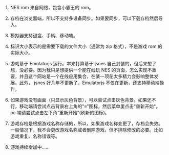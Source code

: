 1. NES rom 来自网络，包含小霸王的 rom。

2. 存档在浏览器端，所以不支持多设备同步。如果要同步，可以下载存档然后导入。

3. 模拟器支持键盘、手柄、移动端。

4. 标识大小表示的是需要下载的文件大小（通常为 zip 格式），不是游戏 rom 的实际大小。

5. 游戏基于 Emulatorjs 运行。本来打算基于 jsnes 自己封装的，但后来想了想，没必要。因为我只是想提供一个能在线玩 NES 的页面，怎么实现不重要，并且这个网站是一个在线应用集合，在某一项花太多精力会影响整体发展。此外， jsnes 好几年不更新了，Emulatorjs 不仅在更新，还支持移动端操作。

6. 如果游戏没有画面（只显示灰色背景），可以尝试点击灰色背景。如果还不行，移动端请尝试点击背景右上角的"≡"图标，然后菜单里点击"重新开始"。pc 端请尝试点击左下角“重新开始”(刷新的图标)。

7. 游戏存档是根据游戏名称存储的，所以，如果游戏名称变更了，存档会失效。一般情况下，我不会更改游戏名称或者删除游戏，但不排除修改的必要。比如游戏重复、名称错误等。

8. 游戏持续增加中……
